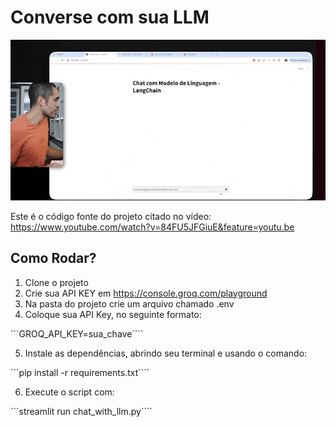 # Converse com sua LLM

<img src="./images/video.gif"/>

Este é o código fonte do projeto citado no vídeo:
<br>
https://www.youtube.com/watch?v=84FU5JFGiuE&feature=youtu.be


## Como Rodar?

1. Clone o projeto
2. Crie sua API KEY em https://console.groq.com/playground
3. Na pasta do projeto crie um arquivo chamado .env
4. Coloque sua API Key, no seguinte formato:

```GROQ_API_KEY=sua_chave````

5. Instale as dependências, abrindo seu terminal e usando o comando:

```pip install -r requirements.txt````

6. Execute o script com:

```streamlit run chat_with_llm.py````

